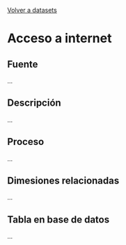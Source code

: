 [Volver a datasets](../datasets.md)

# Acceso a internet

## Fuente
...

## Descripción
...

## Proceso
...

## Dimesiones relacionadas
...

## Tabla en base de datos
...


